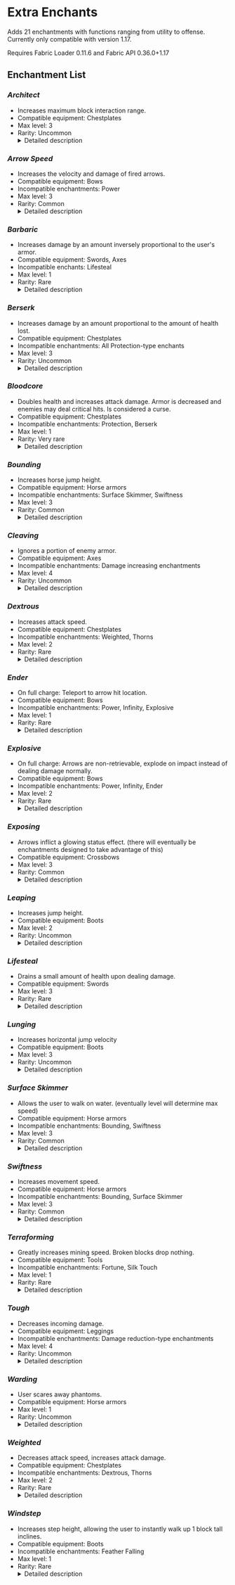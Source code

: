 # Extra Enchants

Adds 21 enchantments with functions ranging from utility to offense. Currently only compatible with version 1.17.

Requires Fabric Loader 0.11.6 and Fabric API 0.36.0+1.17

## Enchantment List

### *Architect*
- Increases maximum block interaction range.
- Compatible equipment: Chestplates
- Max level: 3
- Rarity: Uncommon
  <details><summary>Detailed description</summary>+1.0 range per level. Only applies to block placement/destruction, not attacking.\
  The effect scales infinitely.</details>

### *Arrow Speed*
- Increases the velocity and damage of fired arrows.
- Compatible equipment: Bows
- Incompatible enchantments: Power
- Max level: 3
- Rarity: Common
  <details><summary>Detailed description</summary>Increases arrow velocity by 15% and adds 0.25 to the arrow's damage attribute per level. Roughly equivalent to Power at the same level.\
  The effect scales infinitely, but levels beyond 4 may result in visual bugs and quirky arrow behavior.</details>

### *Barbaric*
- Increases damage by an amount inversely proportional to the user's armor.
- Compatible equipment: Swords, Axes
- Incompatible enchants: Lifesteal
- Max level: 1
- Rarity: Rare
  <details><summary>Detailed description</summary>
  The damage increase is a multiplier applied to the total damage. The value at no armor is 1.8x, with a 0.04 decrease per armor point.\
  The effect does not scale.</details>

### *Berserk*
- Increases damage by an amount proportional to the amount of health lost.
- Compatible equipment: Chestplates
- Incompatible enchantments: All Protection-type enchants
- Max level: 3
- Rarity: Uncommon
  <details><summary>Detailed description</summary>
  Extra damage is added directly. The precise formula for determining the amount of damage added is the following:\
  ![berserk](https://latex.codecogs.com/gif.latex?%28maxhealth-remhealth%29%20*%20%5Cfrac%7Blevel%5E2%7D%7B2%20*%20level%5E2%20&plus;%204%7D)\
  This equates to about 16.7% of lost health at level 1, 33.3% of lost health at level 2, and 40.9% of lost health at level 3.\
  The effect scales infinitely, and damage added approaches but never reaches 50% of lost health.</details>

### *Bloodcore*
- Doubles health and increases attack damage. Armor is decreased and enemies may deal critical hits. Is considered a curse.
- Compatible equipment: Chestplates
- Incompatible enchantments: Protection, Berserk
- Max level: 1
- Rarity: Very rare
  <details><summary>Detailed description</summary>Doubles max health, +10% attack damage, -20% armor, 25% chance to take 80% increased damage from entities.\
  Effect does not scale.</details>

### *Bounding*
- Increases horse jump height.
- Compatible equipment: Horse armors
- Incompatible enchantments: Surface Skimmer, Swiftness
- Max level: 3
- Rarity: Common
  <details><summary>Detailed description</summary>Increases horse jump height by 10% per level.\
  Effect technically scales infinitely, but horse jump mechanics have an upper limit for jump height.</details>

### *Cleaving*
- Ignores a portion of enemy armor.
- Compatible equipment: Axes
- Incompatible enchantments: Damage increasing enchantments
- Max level: 4
- Rarity: Uncommon
  <details><summary>Detailed description</summary>The amount of armor ignored scales with level, with diminishing returns. The precise formula for determining the percentage ignored is the following:\
  ![cleaving](https://latex.codecogs.com/gif.latex?1.8%20*%20%5Cfrac%7Blevel%7D%7B2%20*%20level%20&plus;%204%7D)\
  This equates to 30% armor ignored at level 1, 45% armor ignored at level 2, 54% armor ignored at level 3, and 60% armor ignored at level 4.\
  Effect scales infinitely, and armor ignored approaches but never reaches 90%.</details>

### *Dextrous*
- Increases attack speed.
- Compatible equipment: Chestplates
- Incompatible enchantments: Weighted, Thorns
- Max level: 2
- Rarity: Rare
  <details><summary>Detailed description</summary>Increases attack speed by 10% per level.\
  Effect scales infinitely.</details>

### *Ender*
- On full charge: Teleport to arrow hit location.
- Compatible equipment: Bows
- Incompatible enchantments: Power, Infinity, Explosive
- Max level: 1
- Rarity: Rare
  <details><summary>Detailed description</summary>Teleports the user to the arrow's location and inflicts the user with 2 fall damage if it hits the ground. If the arrow hits a mob, it will instead teleport the user to the mob and inflict 1 fall damage.\
  Effect does not scale.</details>

### *Explosive*
- On full charge: Arrows are non-retrievable, explode on impact instead of dealing damage normally.
- Compatible equipment: Bows
- Incompatible enchantments: Power, Infinity, Ender
- Max level: 2
- Rarity: Rare
  <details><summary>Detailed description</summary>The resultant explosion has a power of lvl / 2 + 0.5, if the arrow hits the ground. The explosion power will match the level on direct hits. Power is unconditionally halved during the vulnerable part of the dragon's perching phase. None of the explosions deal block damage. (This will eventually be configurable)\
  The effect scales infinitely. At higher levels, due to explosion mechanics, it is possible to trap the Ender Dragon in an infinite loop during its perching phase.</details>

### *Exposing*
- Arrows inflict a glowing status effect. (there will eventually be enchantments designed to take advantage of this)
- Compatible equipment: Crossbows
- Max level: 3
- Rarity: Common
  <details><summary>Detailed description</summary>Inflicts 40 extra ticks, or 2 seconds, of Glowing 20 (no particle) per tick.\
  The effect scales infinitely.</details>

### *Leaping*
- Increases jump height.
- Compatible equipment: Boots
- Max level: 2
- Rarity: Uncommon
  <details><summary>Detailed description</summary>Increases jump velocity by 0.07 per level. Approximately +0.5 blocks of jump height up until level 8.\
  The effect scales infinitely.</details>

### *Lifesteal*
- Drains a small amount of health upon dealing damage.
- Compatible equipment: Swords
- Max level: 3
- Rarity: Rare
  <details><summary>Detailed description</summary>Heals 4% of damage dealt per level. Heal amount has an absolute cap of 3. On kill, directly heals (level) health.\
  The healing factor scales infinitely, but is hardcapped at 3 health.</details>

### *Lunging*
- Increases horizontal jump velocity
- Compatible equipment: Boots
- Max level: 3
- Rarity: Uncommon
  <details><summary>Detailed description</summary>10% increase to x/z velocities while jumping per level.\
  The effect sscales infinitely.</details>

### *Surface Skimmer*
- Allows the user to walk on water. (eventually level will determine max speed)
- Compatible equipment: Horse armors
- Incompatible enchantments: Bounding, Swiftness
- Max level: 3
- Rarity: Common
  <details><summary>Detailed description</summary>Horses with this equipped will always float in and eventually stand on top of water.\
  The effect does not scale. (yet)</details>

### *Swiftness*
- Increases movement speed.
- Compatible equipment: Horse armors
- Incompatible enchantments: Bounding, Surface Skimmer
- Max level: 3
- Rarity: Common
  <details><summary>Detailed description</summary>Increases horse speed by 10% per level.\
  The effect scales infinitely.</details>

### *Terraforming*
- Greatly increases mining speed. Broken blocks drop nothing.
- Compatible equipment: Tools
- Incompatible enchantments: Fortune, Silk Touch
- Max level: 1
- Rarity: Rare
  <details><summary>Detailed description</summary>Increases tool speed by 58. This allows a Terraforming Diamond/Netherite Pickaxe to break stone instantly. Terraforming + Efficiency V allows Diamond/Netherite Pickaxes to instantly break some ores.\
  The effect does not scale.</details>

### *Tough*
- Decreases incoming damage.
- Compatible equipment: Leggings
- Incompatible enchantments: Damage reduction-type enchantments
- Max level: 4
- Rarity: Uncommon
  <details><summary>Detailed description</summary>Decreases incoming damage by 3% per level before armor is applied. May be more effective than protection in certain circumstances.\
  The effect scales infinitely.</details>

### *Warding*
- User scares away phantoms.
- Compatible equipment: Horse armors
- Max level: 1
- Rarity: Uncommon
  <details><summary>Detailed description</summary>Prevents phantoms from swooping/attacking similar to cats, with a smaller area of effect.\
  The effect does not scale.</details>

### *Weighted*
- Decreases attack speed, increases attack damage.
- Compatible equipment: Chestplates
- Incompatible enchantments: Dextrous, Thorns
- Max level: 2
- Rarity: Rare
  <details><summary>Detailed description</summary>+20% damage, -15% attack speed per level.
  Effect scales infinitely.</details>

### *Windstep*
- Increases step height, allowing the user to instantly walk up 1 block tall inclines.
- Compatible equipment: Boots
- Incompatible enchantments: Feather Falling
- Max level: 1
- Rarity: Rare
  <details><summary>Detailed description</summary>+0.4 step height. (default is 0.6 for entities other than horses)
  Effect scales infinitely.</details>